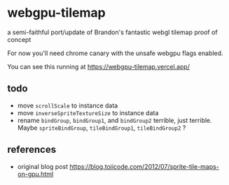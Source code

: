 # webgpu-tilemap
a semi-faithful port/update of Brandon's fantastic webgl tilemap proof of concept


For now you'll need chrome canary with the unsafe webgpu flags enabled. 

You can see this running at https://webgpu-tilemap.vercel.app/


## todo
* move `scrollScale` to instance data
* move `inverseSpriteTextureSize` to instance data
* rename `bindGroup`, `bindGroup1`, and `bindGroup2` terrible, just terrible. Maybe `spriteBindGroup`, `tileBindGroup1`, `tileBindGroup2` ?


## references

* original blog post https://blog.tojicode.com/2012/07/sprite-tile-maps-on-gpu.html
